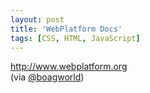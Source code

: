 ```yaml
---
layout: post
title: 'WebPlatform Docs'
tags: [CSS, HTML, JavaScript]
---
```


<http://www.webplatform.org><br>
(via [@boagworld](https://twitter.com/boagworld/status/255601030182629376))
